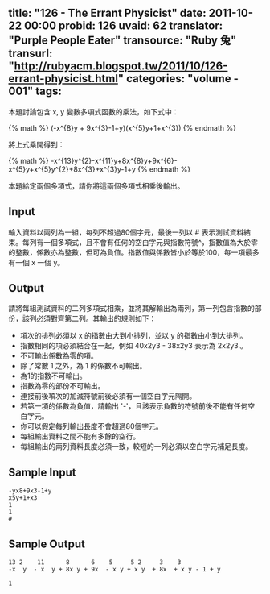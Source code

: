 title: "126 - The Errant Physicist"
date: 2011-10-22 00:00
probid: 126
uvaid: 62
translator: "Purple People Eater"
transource: "Ruby 兔"
transurl: "http://rubyacm.blogspot.tw/2011/10/126-errant-physicist.html"
categories: "volume - 001"
tags:
---

本題討論包含 x, y 變數多項式函數的乘法，如下式中：

{% math %}
(-x^{8}y + 9x^{3}-1+y)(x^{5}y+1+x^{3})
{% endmath %}

將上式乘開得到：

{% math %}
-x^{13}y^{2}-x^{11}y+8x^{8}y+9x^{6}-x^{5}y+x^{5}y^{2}+8x^{3}+x^{3}y-1+y
{% endmath %}

本題給定兩個多項式，請你將這兩個多項式相乘後輸出。

<!-- more -->

## Input ##

輸入資料以兩列為一組，每列不超過80個字元，最後一列以 # 表示測試資料結束。每列有一個多項式，且不會有任何的空白字元與指數符號^，指數值為大於零的整數，係數亦為整數，但可為負值。指數值與係數皆小於等於100，每一項最多有一個 x 一個 y。

## Output ##

請將每組測試資料的二列多項式相乘，並將其解輸出為兩列，第一列包含指數的部份，該列必須對齊第二列。其輸出的規則如下：

+ 項次的排列必須以 x 的指數由大到小排列，並以 y 的指數由小到大排列。
+ 指數相同的項必須結合在一起，例如 40x2y3 - 38x2y3 表示為 2x2y3.。
+ 不可輸出係數為零的項。
+ 除了常數 1 之外，為 1 的係數不可輸出。
+ 為1的指數不可輸出。
+ 指數為零的部份不可輸出。
+ 連接前後項次的加減符號前後必須有一個空白字元隔開。
+ 若第一項的係數為負值，請輸出 '-'，且該表示負數的符號前後不能有任何空白字元。
+ 你可以假定每列輸出長度不會超過80個字元。
+ 每組輸出資料之間不能有多餘的空行。
+ 每組輸出的兩列資料長度必須一致，較短的一列必須以空白字元補足長度。

## Sample Input ##

	-yx8+9x3-1+y
	x5y+1+x3
	1
	1
	#

## Sample Output ##

	13 2    11      8      6    5     5 2     3    3
	-x  y  - x  y + 8x y + 9x  - x y + x y  + 8x  + x y - 1 + y 

	1
